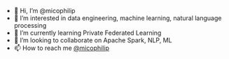 - 👋 Hi, I’m @micophilip
- 👀 I’m interested in data engineering, machine learning, natural language processing
- 🌱 I’m currently learning Private Federated Learning
- 💞️ I’m looking to collaborate on Apache Spark, NLP, ML
- 📫 How to reach me [@micophilip](https://twitter.com/micophilip)

<!---
micophilip/micophilip is a ✨ special ✨ repository because its `README.md` (this file) appears on your GitHub profile.
You can click the Preview link to take a look at your changes.
--->
